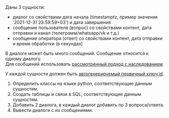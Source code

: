 ﻿Даны 3 сущности:
- диалог со свойствами дата начала (timestamptz, пример значения '2021-12-31 23:59:59+03') и дата завершения
- сообщение пользователя (вопрос) со свойствами контент, дата отправки и канал (телеграмм/whatsapp/vk и т.д.)
- сообщение оператора (ответ) со свойствами контент, дата отправки и время обработки (в секундах)

В диалоге может быть много сообщений. Сообщение относится к одному диалогу.\
Для сообщений использовать [рассмотренный подход с наследованием](https://gitlab.com/golodnyuk.iv/db_2022/-/blob/main/%D0%9C%D0%B0%D1%82%D0%B5%D1%80%D0%B8%D0%B0%D0%BB%D1%8B%20%D0%BF%D0%BE%20%D0%BA%D1%83%D1%80%D1%81%D1%83/09.%20%D0%9D%D0%B0%D1%81%D0%BB%D0%B5%D0%B4%D0%BE%D0%B2%D0%B0%D0%BD%D0%B8%D0%B5.md).

У каждой сущности должен быть [автогенерируемый первичный ключ id](https://gitlab.com/golodnyuk.iv/db_2022/-/blob/main/%D0%9C%D0%B0%D1%82%D0%B5%D1%80%D0%B8%D0%B0%D0%BB%D1%8B%20%D0%BF%D0%BE%20%D0%BA%D1%83%D1%80%D1%81%D1%83/05.%20%D0%90%D0%B2%D1%82%D0%BE%D0%BC%D0%B0%D1%82%D0%B8%D1%87%D0%B5%D1%81%D0%BA%D0%B0%D1%8F%20%D0%B3%D0%B5%D0%BD%D0%B5%D1%80%D0%B0%D1%86%D0%B8%D1%8F%20id.md).

1. Определить классы на языке python, соответствующие данным сущностям.
2. Создать таблицы и связи в SQL, соответствующие данным сущностям.
3. Добавить 2 диалога, в каждый диалог добавить по 3 вопроса/ответа.
4. Вывести диалоги с их сообщениями.